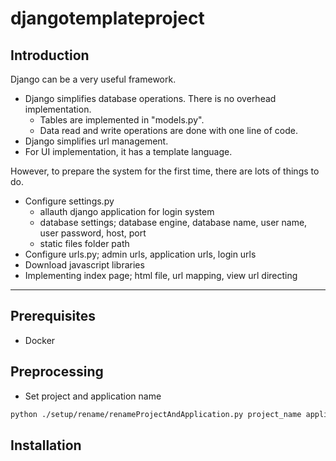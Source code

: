 # djangotemplateproject

## Introduction

Django can be a very useful framework. 

- Django simplifies database operations. There is no overhead implementation.
  - Tables are implemented in "models.py".  
  - Data read and write operations are done with one line of code.
- Django simplifies url management.
- For UI implementation, it has a template language.

However, to prepare the system for the first time, there are lots of things to do.
- Configure settings.py
  - allauth django application for login system
  - database settings; database engine, database name, user name, user password, host, port
  - static files folder path
- Configure urls.py; admin urls, application urls, login urls
- Download javascript libraries
- Implementing index page; html file, url mapping, view url directing

___

## Prerequisites
- Docker

## Preprocessing

- Set project and application name
```bash
python ./setup/rename/renameProjectAndApplication.py project_name application_name
```

## Installation
